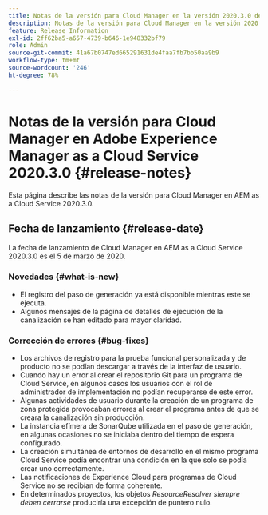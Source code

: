 ```yaml
---
title: Notas de la versión para Cloud Manager en la versión 2020.3.0 de AEM as a Cloud Service
description: Notas de la versión para Cloud Manager en la versión 2020.3.0 de AEM as a Cloud Service
feature: Release Information
exl-id: 2ff62ba5-a657-4739-b646-1e948332bf79
role: Admin
source-git-commit: 41a67b0747ed665291631de4faa7fb7bb50aa9b9
workflow-type: tm+mt
source-wordcount: '246'
ht-degree: 78%

---
```


# Notas de la versión para Cloud Manager en Adobe Experience Manager as a Cloud Service 2020.3.0 {#release-notes}

Esta página describe las notas de la versión para Cloud Manager en AEM as a Cloud Service 2020.3.0.

## Fecha de lanzamiento {#release-date}

La fecha de lanzamiento de Cloud Manager en AEM as a Cloud Service 2020.3.0 es el 5 de marzo de 2020.

### Novedades {#what-is-new}

* El registro del paso de generación ya está disponible mientras este se ejecuta.
* Algunos mensajes de la página de detalles de ejecución de la canalización se han editado para mayor claridad.

### Corrección de errores {#bug-fixes}

* Los archivos de registro para la prueba funcional personalizada y de producto no se podían descargar a través de la interfaz de usuario.
* Cuando hay un error al crear el repositorio Git para un programa de Cloud Service, en algunos casos los usuarios con el rol de administrador de implementación no podían recuperarse de este error.
* Algunas actividades de usuario durante la creación de un programa de zona protegida provocaban errores al crear el programa antes de que se creara la canalización sin producción.
* La instancia efímera de SonarQube utilizada en el paso de generación, en algunas ocasiones no se iniciaba dentro del tiempo de espera configurado.
* La creación simultánea de entornos de desarrollo en el mismo programa Cloud Service podía encontrar una condición en la que solo se podía crear uno correctamente.
* Las notificaciones de Experience Cloud para programas de Cloud Service no se recibían de forma coherente.
* En determinados proyectos, los objetos *ResourceResolver siempre deben cerrarse* produciría una excepción de puntero nulo.
